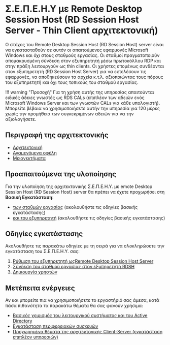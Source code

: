 # Σ.Ε.Π.Ε.Η.Υ με Remote Desktop Session Host (RD Session Host Server - Thin Client αρχιτεκτονική)

Ο στόχος του Remote Desktop Session Host (RD Session Host) server είναι να εγκατασταθούν σε αυτόν οι απαιτούμενες εφαρμογές Microsoft Windows και όχι στους σταθμούς εργασίας. Οι σταθμοί πραγματοποιούν απομακρυσμένη σύνδεση στον εξυπηρετητή μέσω πρωτοκόλλου RDP και στην πράξη λειτουργούν ως thin clients. Οι χρήστες επομένως συνδέονται στον εξυπηρετητή (RD Session Host Server) για να εκτελέσουν τις εφαρμογές, να αποθηκεύσουν τα αρχεία κ.τ.λ. αξιοποιώντας τους πόρους του εξυπηρετητή και όχι τους τοπικούς του σταθμού εργασίας.

!!! warning "Προσοχή"
      Για τη χρήση αυτής της υπηρεσίας απαιτούνται ειδικές άδειες γνωστές ως RDS CALs (επιπλέον των αδειών ενός Microsoft Windows Server και των γνωστών CALs για κάθε υπολογιστή). Μπορείτε βέβαια να χρησιμοποιήσετε αυτήν την υπηρεσία για 120 μέρες χωρίς την προμήθεια των συγκεκριμένων αδειών για να την αξιολογήσετε.

## Περιγραφή της αρχιτεκτονικής

- [Αρχιτεκτονική](architecture.md)
- [Αναμενόμενα οφέλη](advantages.md)
- [Μειονεκτήματα](disadvantages.md)

## Προαπαιτούμενα της υλοποίησης

Για την υλοποίηση της αρχιτεκτονικής Σ.Ε.Π.Ε.Η.Υ. με emote Desktop Session Host (RD Session Host) server θα πρέπει να έχετε προχωρήσει στη **Βασική Εγκατάσταση**:

- [των σταθμών εργασίας](../10/index.md) (ακολουθήστε τις οδηγίες βασικής εγκατάστασης)
- [και του εξυπηρετητή](../2019/index.md) (ακολουθήστε τις οδηγίες βασικής εγκατάστασης)

## Οδηγίες εγκατάστασης

Ακολουθήστε τις παρακάτω οδηγίες με τη σειρά για να ολοκληρώσετε την εγκατάσταση του Σ.Ε.Π.Ε.Η.Υ. σας:

1. [Ρύθμιση του εξυπηρετητή ωςRemote Desktop Session Host Server](server-setup-rdsh/index.md)
2. [Σύνδεση του σταθμού εργασίας στον εξυπηρετητή RDSH](client-connect-rdsh.md)
3. [Δημιουργία χρηστών](create-users.md)

## Μετέπειτα ενέργειες

Αν και μπορείτε πια να χρησιμοποιήσετε το εργαστήριό σας άμεσα, κατά πάσα πιθανότητα τα παρακάτω θέματα θα σας φανούν χρήσιμα:

- [Βασικός χειρισμός του λειτουργικού συστήματος και του Active Directory](guides.md)
- [Εγκατάσταση περιφερειακών συσκευών](peripherals.md)
- [Προχωρημένα θέματα της αρχιτεκτονικής Client-Server (εγκατάσταση επιπλέον υπηρεσιών)](../software/advanced/index.md)
